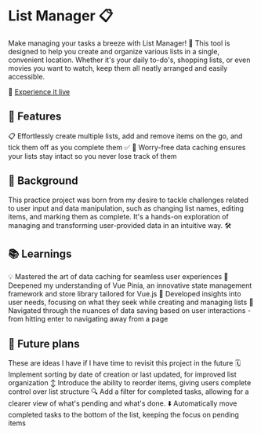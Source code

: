 # List Manager 📋
Make managing your tasks a breeze with List Manager! 🚀 This tool is designed to help you create and organize various lists in a single, convenient location. Whether it's your daily to-do's, shopping lists, or even movies you want to watch, keep them all neatly arranged and easily accessible.

🔗 [Experience it live](https://todo-list-azure-rho.vercel.app)

## 🌟 Features
📋 Effortlessly create multiple lists, add and remove items on the go, and tick them off as you complete them ✅
💾 Worry-free data caching ensures your lists stay intact so you never lose track of them 

## 🌱 Background
This practice project was born from my desire to tackle challenges related to user input and data manipulation, such as changing list names, editing items, and marking them as complete. It's a hands-on exploration of managing and transforming user-provided data in an intuitive way. 🛠️

## 📚 Learnings
💡 Mastered the art of data caching for seamless user experiences
🍍 Deepened my understanding of Vue Pinia, an innovative state management framework and store library tailored for Vue.js
🤝 Developed insights into user needs, focusing on what they seek while creating and managing lists
🧠 Navigated through the nuances of data saving based on user interactions - from hitting enter to navigating away from a page 

## 🤔 Future plans
These are ideas I have if I have time to revisit this project in the future
🗓️ Implement sorting by date of creation or last updated, for improved list organization
↕️ Introduce the ability to reorder items, giving users complete control over list structure 
🔍 Add a filter for completed tasks, allowing for a clearer view of what's pending and what's done. 
⬇️ Automatically move completed tasks to the bottom of the list, keeping the focus on pending items